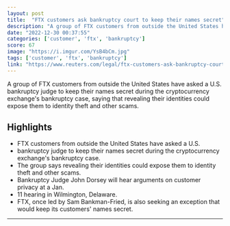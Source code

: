 ```yaml
---
layout: post
title:  "FTX customers ask bankruptcy court to keep their names secret"
description: "A group of FTX customers from outside the United States have asked a U.S. bankruptcy judge to keep their names secret during the cryptocurrency exchange's bankruptcy case, saying that revealing their identities could expose them to identity theft and other scams."
date: "2022-12-30 00:37:55"
categories: ['customer', 'ftx', 'bankruptcy']
score: 67
image: "https://i.imgur.com/YsB4bCm.jpg"
tags: ['customer', 'ftx', 'bankruptcy']
link: "https://www.reuters.com/legal/ftx-customers-ask-bankruptcy-court-keep-their-names-secret-2022-12-29/"
---
```


A group of FTX customers from outside the United States have asked a U.S. bankruptcy judge to keep their names secret during the cryptocurrency exchange's bankruptcy case, saying that revealing their identities could expose them to identity theft and other scams.

## Highlights

- FTX customers from outside the United States have asked a U.S.
- bankruptcy judge to keep their names secret during the cryptocurrency exchange's bankruptcy case.
- The group says revealing their identities could expose them to identity theft and other scams.
- Bankruptcy Judge John Dorsey will hear arguments on customer privacy at a Jan.
- 11 hearing in Wilmington, Delaware.
- FTX, once led by Sam Bankman-Fried, is also seeking an exception that would keep its customers' names secret.

---
